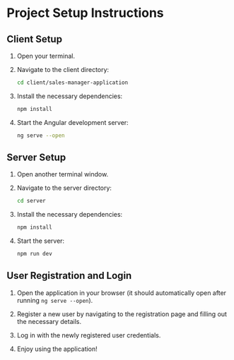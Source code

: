 # Project Setup Instructions

## Client Setup

1. Open your terminal.

2. Navigate to the client directory:

    ```bash
    cd client/sales-manager-application
    ```
    
3. Install the necessary dependencies:

    ```bash
    npm install
    ```
4. Start the Angular development server:

    ```bash
    ng serve --open
    ```

## Server Setup

1. Open another terminal window.

2. Navigate to the server directory:

    ```bash
    cd server
    ```
3. Install the necessary dependencies:

    ```bash
    npm install
    ```
4. Start the server:
    ```bash
    npm run dev
    ```
## User Registration and Login

1. Open the application in your browser (it should automatically open after running `ng serve --open`).

2. Register a new user by navigating to the registration page and filling out the necessary details.

3. Log in with the newly registered user credentials.

4. Enjoy using the application!

